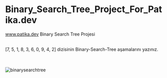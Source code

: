 # Binary_Search_Tree_Project_For_Patika.dev
www.patika.dev Binary Search Tree Projesi

<br>
[7, 5, 1, 8, 3, 6, 0, 9, 4, 2] dizisinin Binary-Search-Tree aşamalarını yazınız.

<br>
<br>
<br>

![binarysearchtree](https://user-images.githubusercontent.com/58832583/165872261-900d572e-bf0f-4734-ac7c-b1cbaf2431c7.png)
